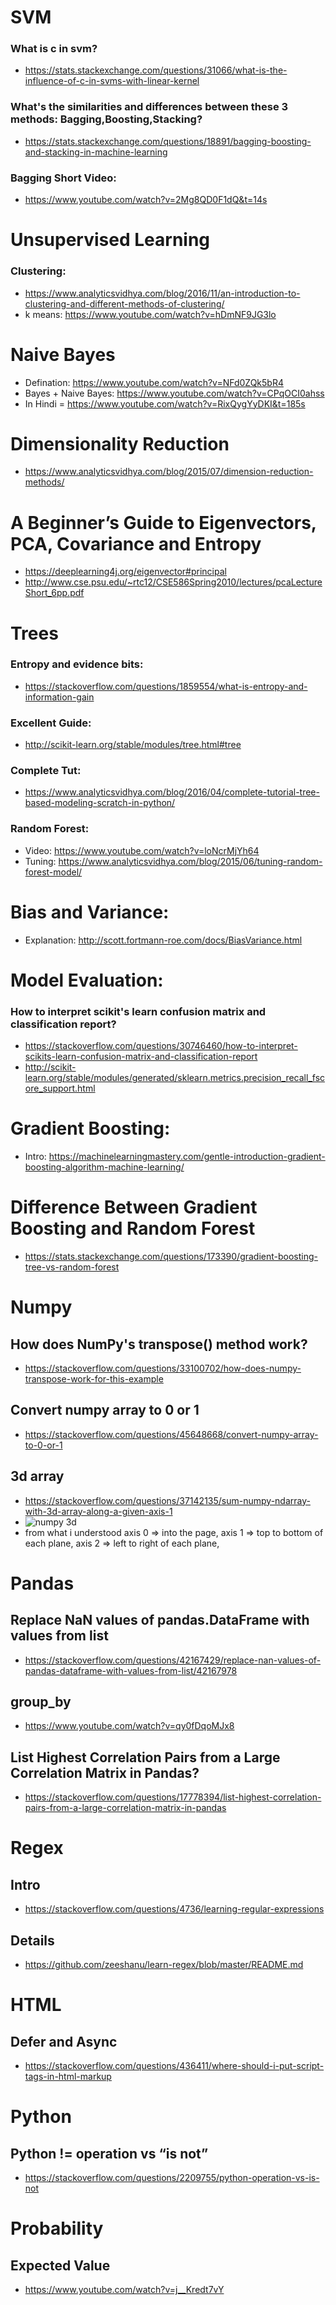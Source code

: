 # SVM
### What is c in svm?
- https://stats.stackexchange.com/questions/31066/what-is-the-influence-of-c-in-svms-with-linear-kernel

### What's the similarities and differences between these 3 methods: Bagging,Boosting,Stacking?
- https://stats.stackexchange.com/questions/18891/bagging-boosting-and-stacking-in-machine-learning

### Bagging Short Video:
- https://www.youtube.com/watch?v=2Mg8QD0F1dQ&t=14s

# Unsupervised Learning
### Clustering:
- https://www.analyticsvidhya.com/blog/2016/11/an-introduction-to-clustering-and-different-methods-of-clustering/
- k means: https://www.youtube.com/watch?v=hDmNF9JG3lo

# Naive Bayes
- Defination: https://www.youtube.com/watch?v=NFd0ZQk5bR4
- Bayes + Naive Bayes: https://www.youtube.com/watch?v=CPqOCI0ahss
- In Hindi = https://www.youtube.com/watch?v=RixQygYyDKI&t=185s

# Dimensionality Reduction
- https://www.analyticsvidhya.com/blog/2015/07/dimension-reduction-methods/

# A Beginner’s Guide to Eigenvectors, PCA, Covariance and Entropy
- https://deeplearning4j.org/eigenvector#principal
- http://www.cse.psu.edu/~rtc12/CSE586Spring2010/lectures/pcaLectureShort_6pp.pdf

# Trees
### Entropy and evidence bits:
- https://stackoverflow.com/questions/1859554/what-is-entropy-and-information-gain

### Excellent Guide:
- http://scikit-learn.org/stable/modules/tree.html#tree

### Complete Tut:
- https://www.analyticsvidhya.com/blog/2016/04/complete-tutorial-tree-based-modeling-scratch-in-python/

### Random Forest:
- Video: https://www.youtube.com/watch?v=loNcrMjYh64
- Tuning: https://www.analyticsvidhya.com/blog/2015/06/tuning-random-forest-model/

# Bias and Variance:
- Explanation: http://scott.fortmann-roe.com/docs/BiasVariance.html

# Model Evaluation:
### How to interpret scikit's learn confusion matrix and classification report? 
- https://stackoverflow.com/questions/30746460/how-to-interpret-scikits-learn-confusion-matrix-and-classification-report
- http://scikit-learn.org/stable/modules/generated/sklearn.metrics.precision_recall_fscore_support.html

# Gradient Boosting:
- Intro: https://machinelearningmastery.com/gentle-introduction-gradient-boosting-algorithm-machine-learning/

# Difference Between Gradient Boosting and Random Forest
- https://stats.stackexchange.com/questions/173390/gradient-boosting-tree-vs-random-forest

# Numpy
## How does NumPy's transpose() method work?
- https://stackoverflow.com/questions/33100702/how-does-numpy-transpose-work-for-this-example 

## Convert numpy array to 0 or 1
- https://stackoverflow.com/questions/45648668/convert-numpy-array-to-0-or-1

## 3d array
- https://stackoverflow.com/questions/37142135/sum-numpy-ndarray-with-3d-array-along-a-given-axis-1
- ![numpy 3d](elsp_0105.png "numpy 3d array")
- from what i understood axis 0 => into the page,
						 axis 1 => top to bottom of each plane,
						 axis 2 => left to right of each plane,

# Pandas
## Replace NaN values of pandas.DataFrame with values from list
- https://stackoverflow.com/questions/42167429/replace-nan-values-of-pandas-dataframe-with-values-from-list/42167978

## group_by
- https://www.youtube.com/watch?v=qy0fDqoMJx8

## List Highest Correlation Pairs from a Large Correlation Matrix in Pandas?
 - https://stackoverflow.com/questions/17778394/list-highest-correlation-pairs-from-a-large-correlation-matrix-in-pandas

# Regex
## Intro
- https://stackoverflow.com/questions/4736/learning-regular-expressions

## Details
- https://github.com/zeeshanu/learn-regex/blob/master/README.md

# HTML
## Defer and Async
- https://stackoverflow.com/questions/436411/where-should-i-put-script-tags-in-html-markup

# Python
## Python != operation vs “is not”
- https://stackoverflow.com/questions/2209755/python-operation-vs-is-not

# Probability
## Expected Value
- https://www.youtube.com/watch?v=j__Kredt7vY